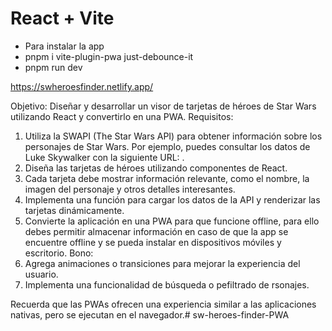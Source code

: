# React + Vite
* Para instalar la app
* pnpm i vite-plugin-pwa just-debounce-it
* pnpm run dev 

https://swheroesfinder.netlify.app/

Objetivo: Diseñar y desarrollar un visor de tarjetas de héroes de Star Wars utilizando React y convertirlo en una PWA.
Requisitos:
 1) Utiliza la SWAPI (The Star Wars API) para obtener información sobre los personajes de Star Wars. Por ejemplo, puedes consultar los datos de Luke Skywalker con la siguiente URL: .
 2) Diseña las tarjetas de héroes utilizando componentes de React.
 3) Cada tarjeta debe mostrar información relevante, como el nombre, la imagen del personaje y otros detalles interesantes.
 4) Implementa una función para cargar los datos de la API y renderizar las tarjetas dinámicamente.
 5) Convierte la aplicación en una PWA para que funcione offline, para ello debes permitir almacenar información en caso de que la app se encuentre offline  y se pueda instalar en dispositivos móviles y escritorio.
Bono:
 1) Agrega animaciones o transiciones para mejorar la experiencia del usuario.
 2) Implementa una funcionalidad de búsqueda o pefiltrado de rsonajes.
 
Recuerda que las PWAs ofrecen una experiencia similar a las aplicaciones nativas, pero se ejecutan en el navegador.# sw-heroes-finder-PWA
